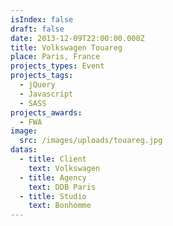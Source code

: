 ```yaml
---
isIndex: false
draft: false
date: 2013-12-09T22:00:00.000Z
title: Volkswagen Touareg
place: Paris, France
projects_types: Event
projects_tags:
  - jQuery
  - Javascript
  - SASS
projects_awards:
  - FWA
image:
  src: /images/uploads/touareg.jpg
datas:
  - title: Client
    text: Volkswagen
  - title: Agency
    text: DDB Paris
  - title: Studio
    text: Bonhomme
---
```


